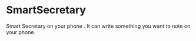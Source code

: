 # SmartSecretary
Smart Secretary on your phone . It can write something you want to note on your phone.
